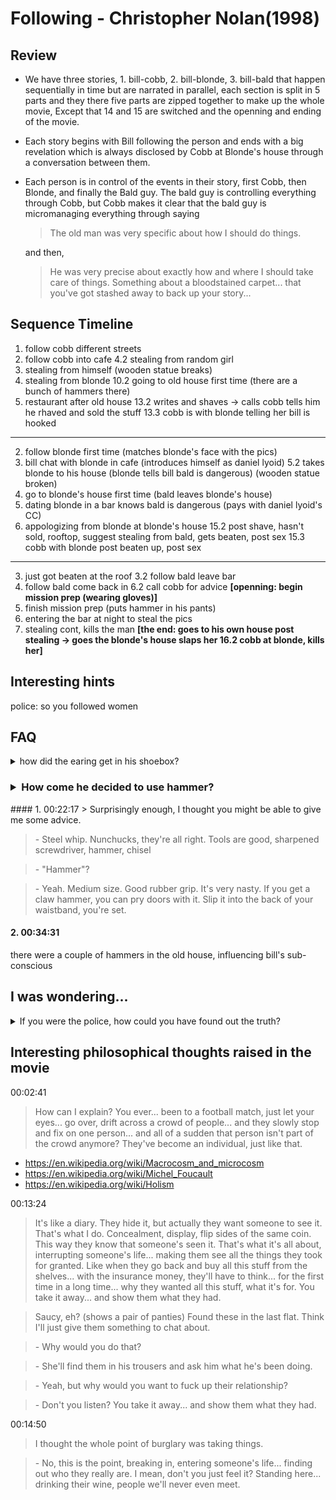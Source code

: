 # Following - Christopher Nolan(1998)

## Review

* We have three stories, 1. bill-cobb, 2. bill-blonde, 3. bill-bald that happen
    sequentially in time but are narrated in parallel, each section is split in 5 parts and
    they there five parts are zipped together to make up the whole movie, Except that 14
    and 15 are switched and the openning and ending of the movie.

* Each story begins with Bill following the person and ends with a big revelation which
    is always disclosed by Cobb at Blonde's house through a conversation between them.

* Each person is in control of the events in their story, first Cobb, then Blonde, and
    finally the Bald guy. The bald guy is controlling everything through Cobb, but Cobb
    makes it clear that the bald guy is micromanaging everything through saying 
    > The old man was very specific about how I should do things. 

    and then,
    > He was very precise about exactly how and where I should take care of things. Something about a bloodstained carpet... that you've got stashed away to back up your story...

## Sequence Timeline

1. follow cobb different streets
4. follow cobb into cafe 4.2 stealing from random girl
7. stealing from himself (wooden statue breaks)
10. stealing from blonde 10.2 going to old house first time (there are a bunch of hammers there)
13. restaurant after old house 13.2 writes and shaves -> calls cobb tells him he rhaved and sold the stuff 13.3 cobb is with blonde telling her bill is hooked
---
2. follow blonde first time (matches blonde's face with the pics)
5. bill chat with blonde in cafe (introduces himself as daniel lyoid) 5.2 takes blonde to his house (blonde tells bill bald is dangerous) (wooden statue broken)
8. go to blonde's house first time (bald leaves blonde's house)
11. dating blonde in a bar knows bald is dangerous (pays with daniel lyoid's CC)
15. appologizing from blonde at blonde's house 15.2 post shave, hasn't sold, rooftop, suggest stealing from bald, gets beaten, post sex 15.3 cobb with blonde post beaten up, post sex
---
3. just got beaten at the roof 3.2 follow bald leave bar
6. follow bald come back in 6.2 call cobb for advice 
**[openning: begin mission prep (wearing gloves)]**
9. finish mission prep (puts hammer in his pants)
12. entering the bar at night to steal the pics
14. stealing cont, kills the man
**[the end: goes to his own house post stealing -> goes the blonde's house slaps her 16.2 cobb at blonde, kills her]**

## Interesting hints

police: so you followed women

## FAQ
<details> 
### <summary> how did the earing get in his shoebox? </summary> 
<p> most likely the girl put it there after the bar </p> 
</details>

### <details><summary>How come he decided to use hammer?</summary>
<p>
#### 1. 00:22:17
> Surprisingly enough, I thought you might be able to give me some advice.

> \- Steel whip. Nunchucks, they're all right. Tools are good, sharpened screwdriver, hammer, chisel

> \- "Hammer"?

> \- Yeah. Medium size. Good rubber grip. It's very nasty. If you get a claw hammer, you can pry doors with it. Slip it into the back of your waistband, you're set.

#### 2. 00:34:31
there were a couple of hammers in the old house, influencing bill's sub-conscious
</p>
</details>

## I was wondering...
<details><summary>If you were the police, how could you have found out the truth?</summary>
<p>
One possible trace would be that the random girl who was cheating on her boyfriend saw
them in the restaurant and saw that Cobb gave the card to Bill and he signed it and paid
the bill with it, and then it could be matched with the records of the restaurant that
danielt lyoid paid the bill. But she might not want to risk her relationship.
</p>
</details>

## Interesting philosophical thoughts raised in the movie

00:02:41
> How can I explain?
You ever...
been to a football match, just let your eyes...
go over, drift across a crowd of people... and they slowly stop and fix on one person...
and all of a sudden that person isn't part of the crowd anymore?
They've become an individual, just like that.
* https://en.wikipedia.org/wiki/Macrocosm_and_microcosm
* https://en.wikipedia.org/wiki/Michel_Foucault
* https://en.wikipedia.org/wiki/Holism

00:13:24
> It's like a diary. They hide it, but actually they want someone to see it.
> That's what I do. Concealment, display, flip sides of the same coin.
This way they know that someone's seen it.
That's what it's all about, interrupting someone's life...
making them see all the things they took for granted.
Like when they go back and buy all this stuff from the shelves...
with the insurance money, they'll have to think...
for the first time in a long time...
why they wanted all this stuff, what it's for.
You take it away... and show them what they had.

> Saucy, eh? (shows a pair of panties)
Found these in the last flat.
Think I'll just give them something to chat about.

> \- Why would you do that?

> \- She'll find them in his trousers and ask him what he's been doing.

> \- Yeah, but why would you want to fuck up their relationship?

> \- Don't you listen? You take it away... and show them what they had.

00:14:50
> I thought the whole point of burglary was taking things.

> \- No, this is the point, breaking in, entering someone's life... 
> finding out who they really are. I mean, don't you just feel it?
> Standing here... drinking their wine, people we'll never even meet.
